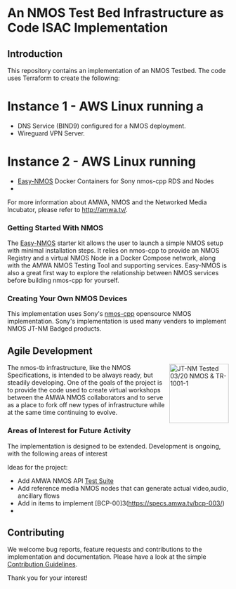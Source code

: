 # An NMOS Test Bed Infrastructure as Code ISAC Implementation

## Introduction

This repository contains an implementation of an NMOS Testbed. The code uses Terraform to create the following:   

# Instance 1 - AWS Linux running a 
- DNS Service (BIND9) configured for a NMOS deployment.
- Wireguard VPN Server.

# Instance 2 - AWS Linux running 
- [Easy-NMOS](https://github.com/rhastie/easy-nmos) Docker Containers for Sony nmos-cpp RDS and Nodes
- 
For more information about AMWA, NMOS and the Networked Media Incubator, please refer to <http://amwa.tv/>.
 
### Getting Started With NMOS

The [Easy-NMOS](https://github.com/rhastie/easy-nmos) starter kit allows the user to launch a simple NMOS setup with minimal installation steps.
It relies on nmos-cpp to provide an NMOS Registry and a virtual NMOS Node in a Docker Compose network, along with the AMWA NMOS Testing Tool and supporting services. Easy-NMOS is also a great first way to explore the relationship between NMOS services before building nmos-cpp for yourself.

### Creating Your Own NMOS Devices

This implementation uses Sony's [nmos-cpp](https://github.com/sony/nmos-cpp) opensource NMOS implementation. Sony's implementation is used many venders to implement NMOS JT-NM Badged products. 

## Agile Development

[<img alt="JT-NM Tested 03/20 NMOS & TR-1001-1" src="Documents/images/jt-nm-tested-03-20-registry.png?raw=true" height="135" align="right"/>](https://jt-nm.org/jt-nm_tested/)

The nmos-tb infrastructure, like the NMOS Specifications, is intended to be always ready, but steadily developing. One of the goals of the project is to provide the code used to create virtual workshops between the AMWA NMOS collaborators and to serve as a place to fork off new types of infrastructure while at the same time continuing to evolve.

### Areas of Interest for Future Activity

The implementation is designed to be extended. Development is ongoing, with the following areas of interest 

Ideas for the project:

- Add AMWA NMOS API [Test Suite](https://github.com/AMWA-TV/nmos-testing)
- Add reference media NMOS nodes that can generate actual video,audio, ancillary flows
- Add in items to implement [BCP-00]3(https://specs.amwa.tv/bcp-003/)
- 
## Contributing

We welcome bug reports, feature requests and contributions to the implementation and documentation.
Please have a look at the simple [Contribution Guidelines](CONTRIBUTING.md).

Thank you for your interest!

